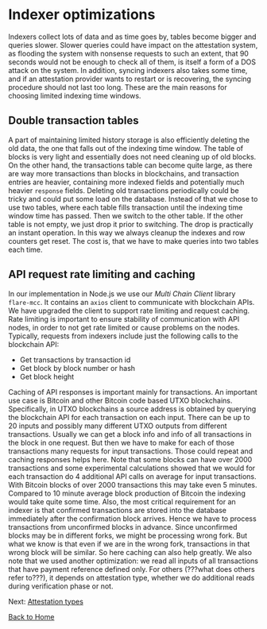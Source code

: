 # Indexer optimizations

Indexers collect lots of data and as time goes by, tables become bigger and queries slower. Slower queries could have impact on the attestation system, as flooding the system with nonsense requests to such an extent, that 90 seconds would not be enough to check all of them, is itself a form of a DOS attack on the system. In addition, syncing indexers also takes some time, and if an attestation provider wants to restart or is recovering, the syncing procedure should not last too long. These are the main reasons for choosing limited indexing time windows.

## Double transaction tables

A part of maintaining limited history storage is also efficiently deleting the old data, the one that falls out of the indexing time window.
The table of blocks is very light and essentially does not need cleaning up of old blocks. On the other hand, the transactions table can become quite large, as there are way more transactions than blocks in blockchains, and transaction entries are heavier, containing more indexed fields and potentially much heavier `response` fields. Deleting old transactions periodically could be tricky and could put some load on the database. Instead of that we chose to use two tables, where each table fills transaction until the indexing time window time has passed. Then we switch to the other table. If the other table is not empty, we just drop it prior to switching. The drop is practically an instant operation. In this way we always cleanup the indexes and row counters get reset. The cost is, that we have to make queries into two tables each time.

## API request rate limiting and caching

In our implementation in Node.js we use our _Multi Chain Client_ library `flare-mcc`. It contains an `axios` client to communicate with blockchain APIs. We have upgraded the client to support rate limiting and request caching. Rate limiting is important to ensure stability of communication with API nodes, in order to not get rate limited or cause problems on the nodes. Typically, requests from indexers include just the following calls to the blockchain API:

- Get transactions by transaction id
- Get block by block number or hash
- Get block height

Caching of API responses is important mainly for transactions. An important use case is Bitcoin and other Bitcoin code based UTXO blockchains. Specifically, in UTXO blockchains a source address is obtained by querying the blockchain API for each transaction on each input. There can be up to 20 inputs and possibly many different UTXO outputs from different transactions. Usually we can get a block info and info of all transactions in the block in one request. But then we have to make for each of those transactions many requests for input transactions. Those could repeat and caching responses helps here. Note that some blocks can have over 2000 transactions and some experimental calculations showed that we would for each transaction do 4 additional API calls on average for input transactions. With Bitcoin blocks of over 2000 transactions this may take even 5 minutes. Compared to 10 minute average block production of Bitcoin the indexing would take quite some time. Also, the most critical requirement for an indexer is that confirmed transactions are stored into the database immediately after the confirmation block arrives. Hence we have to process transactions from unconfirmed blocks in advance. Since unconfirmed blocks may be in different forks, we might be processing wrong fork. But what we know is that even if we are in the wrong fork, transactions in that wrong block will be similar. So here caching can also help greatly. We also note that we used another optimization: we read all inputs of all transactions that have payment reference defined only. For others (???what does others refer to???), it depends on attestation type, whether we do additional reads during verification phase or not.

Next: [Attestation types](../attestation-types/attestation-types.md)

[Back to Home](../README.md)
